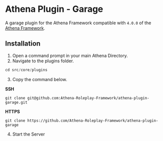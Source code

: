 # Athena Plugin - Garage

A garage plugin for the Athena Framework compatible with `4.0.0` of the [Athena Framework](https://athenaframework.com/).

## Installation

1. Open a command prompt in your main Athena Directory.
2. Navigate to the plugins folder.

```ts
cd src/core/plugins
```

3. Copy the command below.

**SSH**

```
git clone git@github.com:Athena-Roleplay-Framework/athena-plugin-garage.git
```

**HTTPS**
```
git clone https://github.com/Athena-Roleplay-Framework/athena-plugin-garage
```

4. Start the Server